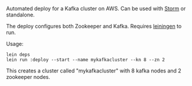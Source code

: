Automated deploy for a Kafka cluster on AWS. Can be used with [Storm](https://github.com/nathanmarz/storm) or standalone. 

The deploy configures both Zookeeper and Kafka. Requires [leiningen](https://github.com/technomancy/leiningen) to run.

Usage:

```
lein deps
lein run :deploy --start --name mykafkacluster --kn 8 --zn 2
```

This creates a cluster called "mykafkacluster" with 8 kafka nodes and 2 zookeeper nodes.
